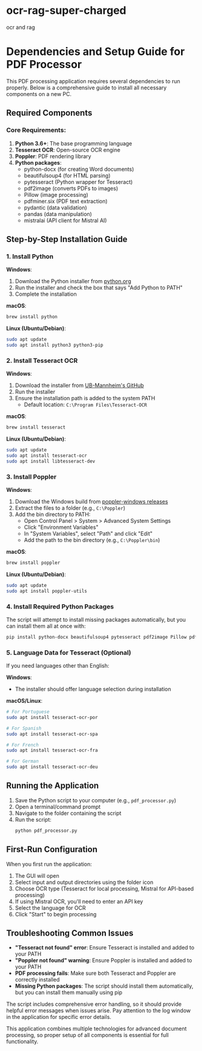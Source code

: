 # ocr-rag-super-charged
ocr and rag 
# Dependencies and Setup Guide for PDF Processor

This PDF processing application requires several dependencies to run properly. Below is a comprehensive guide to install all necessary components on a new PC.

## Required Components

### Core Requirements:
1. **Python 3.6+**: The base programming language
2. **Tesseract OCR**: Open-source OCR engine
3. **Poppler**: PDF rendering library
4. **Python packages**:
   - python-docx (for creating Word documents)
   - beautifulsoup4 (for HTML parsing)
   - pytesseract (Python wrapper for Tesseract)
   - pdf2image (converts PDFs to images)
   - Pillow (image processing)
   - pdfminer.six (PDF text extraction)
   - pydantic (data validation)
   - pandas (data manipulation)
   - mistralai (API client for Mistral AI)

## Step-by-Step Installation Guide

### 1. Install Python

**Windows**:
1. Download the Python installer from [python.org](https://www.python.org/downloads/)
2. Run the installer and check the box that says "Add Python to PATH"
3. Complete the installation

**macOS**:
```bash
brew install python
```

**Linux (Ubuntu/Debian)**:
```bash
sudo apt update
sudo apt install python3 python3-pip
```

### 2. Install Tesseract OCR

**Windows**:
1. Download the installer from [UB-Mannheim's GitHub](https://github.com/UB-Mannheim/tesseract/wiki)
2. Run the installer
3. Ensure the installation path is added to the system PATH
   - Default location: `C:\Program Files\Tesseract-OCR`

**macOS**:
```bash
brew install tesseract
```

**Linux (Ubuntu/Debian)**:
```bash
sudo apt update
sudo apt install tesseract-ocr
sudo apt install libtesseract-dev
```

### 3. Install Poppler

**Windows**:
1. Download the Windows build from [poppler-windows releases](https://github.com/oschwartz10612/poppler-windows/releases/)
2. Extract the files to a folder (e.g., `C:\Poppler`)
3. Add the bin directory to PATH:
   - Open Control Panel > System > Advanced System Settings
   - Click "Environment Variables"
   - In "System Variables", select "Path" and click "Edit"
   - Add the path to the bin directory (e.g., `C:\Poppler\bin`)

**macOS**:
```bash
brew install poppler
```

**Linux (Ubuntu/Debian)**:
```bash
sudo apt update
sudo apt install poppler-utils
```

### 4. Install Required Python Packages

The script will attempt to install missing packages automatically, but you can install them all at once with:

```bash
pip install python-docx beautifulsoup4 pytesseract pdf2image Pillow pdfminer.six pydantic pandas mistralai
```

### 5. Language Data for Tesseract (Optional)

If you need languages other than English:

**Windows**:
- The installer should offer language selection during installation

**macOS/Linux**:
```bash
# For Portuguese
sudo apt install tesseract-ocr-por

# For Spanish
sudo apt install tesseract-ocr-spa

# For French
sudo apt install tesseract-ocr-fra

# For German
sudo apt install tesseract-ocr-deu
```

## Running the Application

1. Save the Python script to your computer (e.g., `pdf_processor.py`)
2. Open a terminal/command prompt
3. Navigate to the folder containing the script
4. Run the script:
   ```bash
   python pdf_processor.py
   ```

## First-Run Configuration

When you first run the application:

1. The GUI will open
2. Select input and output directories using the folder icon
3. Choose OCR type (Tesseract for local processing, Mistral for API-based processing)
4. If using Mistral OCR, you'll need to enter an API key
5. Select the language for OCR
6. Click "Start" to begin processing

## Troubleshooting Common Issues

- **"Tesseract not found" error**: Ensure Tesseract is installed and added to your PATH
- **"Poppler not found" warning**: Ensure Poppler is installed and added to your PATH
- **PDF processing fails**: Make sure both Tesseract and Poppler are correctly installed
- **Missing Python packages**: The script should install them automatically, but you can install them manually using pip

The script includes comprehensive error handling, so it should provide helpful error messages when issues arise. Pay attention to the log window in the application for specific error details.

This application combines multiple technologies for advanced document processing, so proper setup of all components is essential for full functionality.
